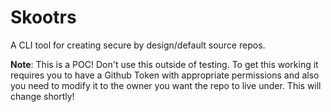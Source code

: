 # Skootrs

A CLI tool for creating secure by design/default source repos.

**Note**: This is a POC! Don't use this outside of testing. To get this working it requires you to have a Github Token with appropriate permissions and also you need to modify it to the owner you want the repo to live under. This will change shortly!